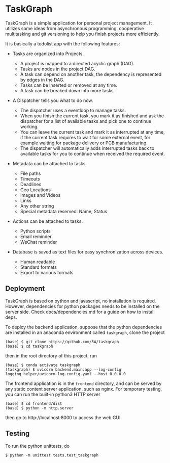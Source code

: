# TaskGraph

TaskGraph is a simple application for personal project management.
It utilizes some ideas from asynchronous programming, cooperative multitasking and git versioning to help you finish projects more efficiently.

It is basically a todolist app with the following features:

* Tasks are organized into Projects.
    - A project is mapped to a directed acyclic graph (DAG).
    - Tasks are nodes in the project DAG.
    - A task can depend on another task, the dependency is represented by edges in the DAG.
    - Tasks can be inserted or removed at any time.
    - A task can be breaked down into more tasks.

* A Dispatcher tells you what to do now.
    - The dispatcher uses a eventloop to manage tasks.
    - When you finish the current task, you mark it as finished and ask the dispatcher for a list of available tasks and pick one to continue working.
    - You can leave the current task and mark it as interrupted at any time, if the current task requires to wait for some external event, for example waiting for package delivery or PCB manufacturing.
    - The dispatcher will automatically adds interrupted tasks back to available tasks for you to continue when received the required event.

* Metadata can be attached to tasks.
    - File paths
    - Timeouts
    - Deadlines
    - Geo Locations
    - Images and Videos
    - Links
    - Any other string
    - Special metadata reserved: Name, Status

* Actions can be attached to tasks.
    - Python scripts
    - Email reminder
    - WeChat reminder

* Database is saved as text files for easy synchronization across devices.
    - Human readable
    - Standard formats
    - Export to various formats

## Deployment

TaskGraph is based on python and javascript, no installation is required.
However, dependencies for python packages needs to be installed on the server side.
Check docs/dependencies.md for a guide on how to install deps.

To deploy the backend application, suppose that the python dependencies are installed in an anaconda environment called `taskgraph`, clone the project

    (base) $ git clone https://github.com/5A/taskgraph
    (base) $ cd taskgraph

then in the root directory of this project, run

    (base) $ conda activate taskgraph
    (taskgraph) $ uvicorn backend.main:app --log-config logging_helper/uvicorn_log.config.yaml --host 0.0.0.0

The frontend application is in the `frontend` directory, and can be served by any static content server application, such as nginx.
For temporary testing, you can run the built-in python3 HTTP server

    (base) $ cd frontend/dist
    (base) $ python -m http.server

then go to http://localhost:8000 to access the web GUI.

## Testing

To run the python unittests, do

    $ python -m unittest tests.test_taskgraph
